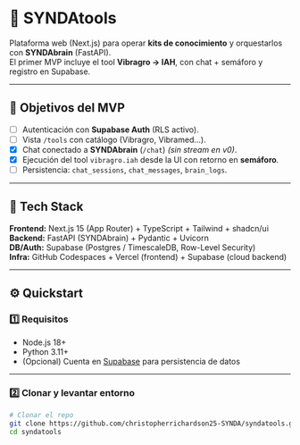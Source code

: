 # 🧠 SYNDAtools

Plataforma web (Next.js) para operar **kits de conocimiento** y orquestarlos con **SYNDAbrain** (FastAPI).  
El primer MVP incluye el tool **Vibragro → IAH**, con chat + semáforo y registro en Supabase.

---

## 🎯 Objetivos del MVP

- [ ] Autenticación con **Supabase Auth** (RLS activo).  
- [ ] Vista `/tools` con catálogo (Vibragro, Vibramed...).  
- [x] Chat conectado a **SYNDAbrain** (`/chat`) *(sin stream en v0)*.  
- [x] Ejecución del tool `vibragro.iah` desde la UI con retorno en **semáforo**.  
- [ ] Persistencia: `chat_sessions`, `chat_messages`, `brain_logs`.

---

## 🧩 Tech Stack

**Frontend:** Next.js 15 (App Router) + TypeScript + Tailwind + shadcn/ui  
**Backend:** FastAPI (SYNDAbrain) + Pydantic + Uvicorn  
**DB/Auth:** Supabase (Postgres / TimescaleDB, Row-Level Security)  
**Infra:** GitHub Codespaces + Vercel (frontend) + Supabase (cloud backend)

---

## ⚙️ Quickstart

### 1️⃣ Requisitos

- Node.js 18+  
- Python 3.11+  
- (Opcional) Cuenta en [Supabase](https://supabase.com) para persistencia de datos  

---

### 2️⃣ Clonar y levantar entorno

```bash
# Clonar el repo
git clone https://github.com/christopherrichardson25-SYNDA/syndatools.git
cd syndatools
